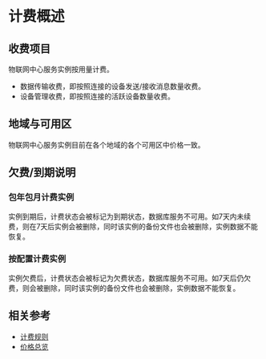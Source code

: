# 计费概述
## 收费项目

物联网中心服务实例按用量计费。

- 数据传输收费，即按照连接的设备发送/接收消息数量收费。      
- 设备管理收费，即按照连接的活跃设备数量收费。

## 地域与可用区

物联网中心服务实例目前在各个地域的各个可用区中价格一致。

## 欠费/到期说明

### 包年包月计费实例
实例到期后，计费状态会被标记为到期状态，数据库服务不可用。如7天内未续费，则在7天后实例会被删除，同时该实例的备份文件也会被删除，实例数据不能恢复。

### 按配置计费实例
实例欠费后，计费状态会被标记为欠费状态，数据库服务不可用。如7天后仍欠费，则会被删除，同时该实例的备份文件也会被删除，实例数据不能恢复。

## 相关参考

- [计费规则](Billing-Rules.md)
- [价格总览](Price-Overview.md)
